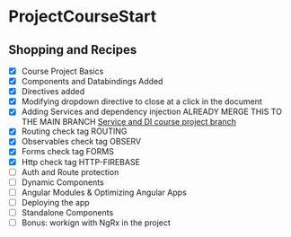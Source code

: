 # ProjectCourseStart
  
## Shopping and Recipes 
- [x] Course Project Basics
- [x] Components and Databindings Added
- [x] Directives added
- [x] Modifying dropdown directive to close at a click in the document
- [x] Adding Services and dependency injection ALREADY MERGE THIS TO THE MAIN BRANCH
        [Service and DI course project branch](https://github.com/orlandofury/project-course-start/tree/project-course-services-di)
- [x] Routing check tag ROUTING
- [x] Observables check tag OBSERV
- [x] Forms check tag FORMS
- [x] Http check tag HTTP-FIREBASE
- [ ] Auth and Route protection
- [ ] Dynamic Components
- [ ] Angular Modules & Optimizing Angular Apps
- [ ] Deploying the app
- [ ] Standalone Components
- [ ] Bonus: workign with NgRx in the project
